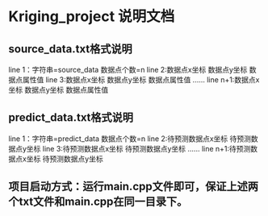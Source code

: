 # Kriging_project 说明文档

## source_data.txt格式说明
line 1：字符串=source_data  数据点个数=n
line 2:数据点x坐标 数据点y坐标 数据点属性值
line 3:数据点x坐标 数据点y坐标 数据点属性值
......
line n+1:数据点x坐标 数据点y坐标 数据点属性值


## predict_data.txt格式说明

line 1：字符串=predict_data  数据点个数=n
line 2:待预测数据点x坐标 待预测数据点y坐标 
line 3:待预测数据点x坐标 待预测数据点y坐标
......
line n+1:待预测数据点x坐标 待预测数据点y坐标

## 项目启动方式：运行main.cpp文件即可，保证上述两个txt文件和main.cpp在同一目录下。
